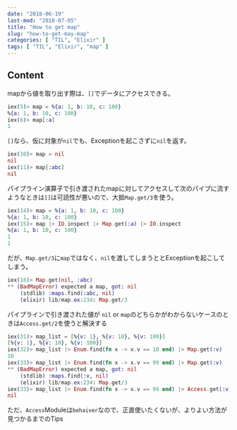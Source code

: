 ```yaml
---
date: "2018-06-19"
last-mod: "2018-07-05"
title: "How to get map"
slug: "how-to-get-may-map"
categories: [ "TIL", "Elixir" ]
tags: [ "TIL", "Elixir", "map" ]
---
```


## Content
mapから値を取り出す際は、`[]`でデータにアクセスできる。

```elixir
iex(5)> map = %{a: 1, b: 10, c: 100}
%{a: 1, b: 10, c: 100}
iex(6)> map[:a]
1
```

`[]`なら、仮に対象が`nil`でも、Exceptionを起こさずに`nil`を返す。

```elixir
iex(10)> map = nil
nil
iex(11)> map[:abc]
nil
```

パイプライン演算子で引き渡されたmapに対してアクセスして次のパイプに流すようなときは`[]`は可読性が悪いので、大抵`Map.get/3`を使う。


```elixir
iex(14)> map = %{a: 1, b: 10, c: 100}
%{a: 1, b: 10, c: 100}
iex(15)> map |> IO.inspect |> Map.get(:a) |> IO.inspect
%{a: 1, b: 10, c: 100}
1
1
```

だが、`Map.get/3`に`map`ではなく、`nil`を渡してしまうととExceptionを起こしてしまう。
```elixir
iex(18)> Map.get(nil, :abc)
** (BadMapError) expected a map, got: nil
    (stdlib) :maps.find(:abc, nil)
    (elixir) lib/map.ex:234: Map.get/3
```

パイプラインで引き渡された値が `nil` or `map`のどちらかがわからないケースのときは`Access.get/2`を使うと解決する

```elixir
iex(31)> map_list = [%{v: 1}, %{v: 10}, %{v: 100}]
[%{v: 1}, %{v: 10}, %{v: 100}]
iex(32)> map_list |> Enum.find(fn x -> x.v == 10 end) |> Map.get(:v)
10
iex(33)> map_list |> Enum.find(fn x -> x.v == 99 end) |> Map.get(:v)
** (BadMapError) expected a map, got: nil
    (stdlib) :maps.find(:v, nil)
    (elixir) lib/map.ex:234: Map.get/3
iex(33)> map_list |> Enum.find(fn x -> x.v == 99 end) |> Access.get(:v)
nil
```

ただ、`Access`Moduleは`behaiver`なので、正直使いたくないが、よりよい方法が見つかるまでのTips
